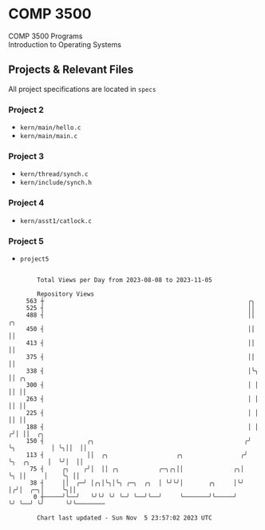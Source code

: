 # COMP 3500
COMP 3500 Programs  
Introduction to Operating Systems  
## Projects & Relevant Files
All project specifications are located in `specs`
### Project 2
- `kern/main/hello.c`
- `kern/main/main.c`
### Project 3
- `kern/thread/synch.c`
- `kern/include/synch.h`
### Project 4
- `kern/asst1/catlock.c`
### Project 5
- `project5`

```

        Total Views per Day from 2023-08-08 to 2023-11-05

        Repository Views
     563 ┼                                                         ╭╮
     525 ┤                                                         ││
     488 ┤                                                         ││             ╭╮
     450 ┤                                                         ││             ││
     413 ┤                                                         ││             ││
     375 ┤                                                         ││             ││
     338 ┤                                                         │╰╮            ││ ╭╮
     300 ┤                                                         │ │            ││ ││
     263 ┤                                                         │ │            ││ ││
     225 ┤                                                         │ │            ││ ││
     188 ┤                                                         │ │           ╭╯│ ││  ╭╮
     150 ┤            ╭╮                                          ╭╯ ╰╮          │ ╰╮││  ││
     113 ┤            ││  ╭╮                   ╭╮                ╭╯   ╰╮  ╭╮     │  ╰╯│  ││
      75 ┤     ╭╮    ╭╯│  ││ ╭╮           ╭─╮╭╮││              ╭╮│     ╰╮ ││     │    ╰╮ ││
      38 ┤     ││  ╭─╯ │╭╮│╰╮│╰╮ ╭─╮  ╭╮  │ ╰╯╰╯│       ╭╮     │╰╯      │╭╯│  ╭─╮│     ╰╮││
       0 ┼─────╯╰──╯   ╰╯╰╯ ╰╯ ╰─╯ ╰──╯╰──╯     ╰───────╯╰─────╯        ╰╯ ╰──╯ ╰╯      ╰╯╰────────

        Chart last updated - Sun Nov  5 23:57:02 2023 UTC
        
```
